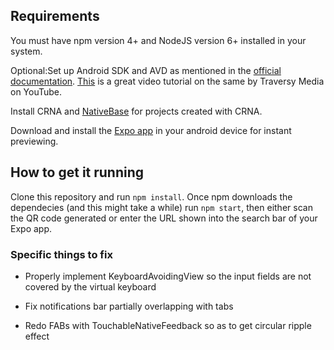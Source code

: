 ## Requirements

You must have npm version 4+ and NodeJS version 6+ installed in your system.

Optional:Set up Android SDK and AVD as mentioned in the [official documentation](https://facebook.github.io/react-native/docs/getting-started.html). [This](https://www.youtube.com/watch?v=KRLLjlpy0r4) is a great video tutorial on the same by Traversy Media on YouTube.

Install CRNA and [NativeBase](https://docs.nativebase.io/docs/GetStarted.html) for projects created with CRNA.

Download and install the [Expo app](https://play.google.com/store/apps/details?id=host.exp.exponent&hl=en) in your android device for instant previewing.

## How to get it running

Clone this repository and run `npm install`. Once npm downloads the dependecies (and this might take a while) run `npm start`, then either scan the QR code generated or enter the URL shown into the search bar of your Expo app.

### Specific things to fix

* Properly implement KeyboardAvoidingView so the input fields are not covered by the virtual keyboard

* Fix notifications bar partially overlapping with tabs

* Redo FABs with TouchableNativeFeedback so as to get circular ripple effect